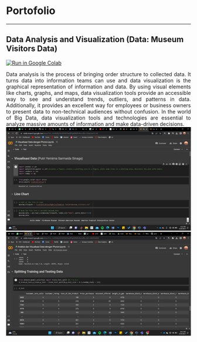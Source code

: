 # Portofolio
---
## Data Analysis and Visualization (Data: Museum Visitors Data)
[![Run in Google Colab](https://img.shields.io/badge/Colab-Run_in_Google_Colab-blue?logo=Google&logoColor=FDBA18)](https://colab.research.google.com/drive/1Ou_1vh4Yd2p3VtrXSYd31kxZRQy0DNZU)

<div style="text-align: justify">Data analysis is the process of bringing order structure to collected data. It turns data into information teams can use and data visualization is the graphical representation of information and data. By using visual elements like charts, graphs, and maps, data visualization tools provide an accessible way to see and understand trends, outliers, and patterns in data. Additionally, it provides an excellent way for employees or business owners to present data to non-technical audiences without confusion. In the world of Big Data, data visualization tools and technologies are essential to analyze massive amounts of information and make data-driven decisions. </div>

<center><img src="images/visdat.jpeg"/></center>
<center><img src="images/visdat2.jpeg"/></center>
